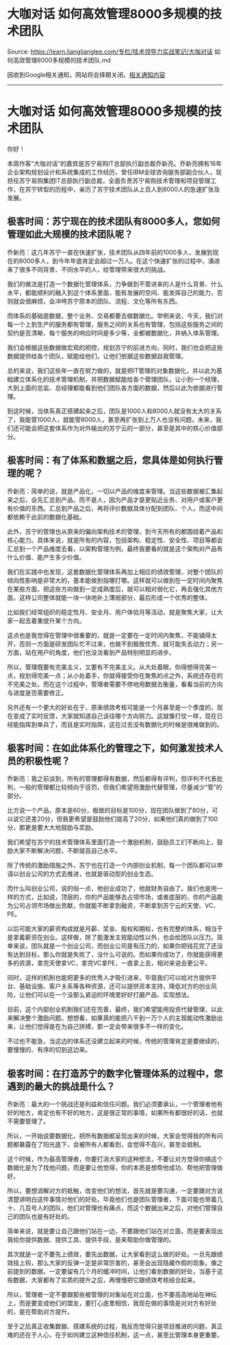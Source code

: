 # 大咖对话 如何高效管理8000多规模的技术团队 

Source: https://learn.lianglianglee.com/专栏/技术领导力实战笔记/大咖对话 如何高效管理8000多规模的技术团队.md

因收到Google相关通知，网站将会择期关闭。[相关通知内容](https://lumendatabase.org/notices/44265620)

---

# 大咖对话 如何高效管理8000多规模的技术团队

你好！

本周作客“大咖对话”的嘉宾是苏宁易购IT总部执行副总裁乔新亮。乔新亮拥有16年企业架构规划设计和系统集成的工作经历，曾任IBM全球咨询服务部副合伙人，现担任苏宁易购集团IT总部执行副总裁，全面负责苏宁易购技术管理和项目管理工作，在苏宁转型的历程中，亲历了苏宁技术团队从上百人到8000人的急速扩张及发展。

## 极客时间：苏宁现在的技术团队有8000多人，您如何管理如此大规模的技术团队呢？

乔新亮：这几年苏宁一直在快速扩张，技术团队从四年前的1000多人，发展到现在的8000多人，到今年年底肯定会超过一万人。在这个快速扩张的过程中，涌进来了很多不同背景、不同水平的人，给管理带来很大的挑战。

我们的做法是打造一个数据化管理体系，力争做到不管进来的人是什么背景、什么水平，都能顺利的融入到这个体系里面，能有发展的空间、能发挥自己的能力，否则就会很麻烦，会冲垮苏宁原本的团队、流程、文化等所有东西。

而体系的基础是数据，整个业务、交易都要去做数据化。举例来说，今天，我们对每一个上到生产的服务都有管理，服务之间的关系也有管理，包括这些服务之间的契约是否清晰、每个服务的响应时间是多少等，全都被数据化，并纳入体系管理。

我们会根据这些数据做宏观的把控，规划苏宁的前进方向，同时，我们也会把这些数据提供给各个团队，赋能给他们，让他们依据这些数据自我管理。

总的来说，我们这些年一直在努力做的，就是把IT管理的对象数据化，并以此为基础建立体系化的技术管理机制，并把数据赋能给各个管理团队，让小到一个经理，大到上面的总监、总经理都能看到他们团队各方面的数据，然后以此为依据进行管理。

到这时候，当体系真正搭建起来之后，团队是1000人和8000人就没有太大的关系了，我能管1000人，就能管8000人，甚至再扩张到上万人也没有问题。未来，我们还可能会把这套体系作为对外输出的苏宁云的一部分，甚至是其中的核心价值部分。

## 极客时间：有了体系和数据之后，您具体是如何执行管理的呢？

乔新亮：简单的说，就是产品化，一切以产品的维度来管理。当这些数据被汇集起来之后，会先汇总到产品，而不是人，因为产品才是更贴近业务、对用户或客户更有价值的东西。汇总到产品之后，再将评价数据具体分配到团队、个人，而这中间都依赖于此前的数据化基础。

此外，苏宁的管理也从原来的偏向架构技术的管理，到今天所有的都围绕着产品和核心能力。具体来说，就是所有的内容，包括架构、稳定性、安全性、项目等都会汇总到一个产品维度去看，以架构管理为例，最终我要看的就是这个架构对产品有什么价值、能产生多少价值。

我们在实践中也发现，这套数据化管理体系再加上相应的绩效管理，对整个团队的倾向性影响是非常大的，基本能做到指哪打哪。这样就可以做到在一定时间内聚焦在某些方面，把这些方向做到一定成熟度后，就可以相对弱化它，再去强化其他方面，这样公司整体就能一块一块地补上薄弱部分，最后形成一个优秀的整体。

比如我们经常组织的稳定性月、安全月、用户体验月等活动，就是聚焦大家，让大家一起去着重提升某个方向。

这点也是我觉得在管理中很重要的，就是一定要在一定时间内聚焦，不能铺得太开，否则一方面是研发团队忙不过来，也做不到极致优秀，就可能失去动力；另一方面，站在用户的角度，他们也没法看到产品特别明显的进步。

所以，管理既要有完美主义，又要有不完美主义。从大处着眼，你得想得完美一点，规划得完美一点；从小处着手，你就得接受你在聚焦的点之外，系统还存在的不完美之处。而在这个过程中，管理者需要不停地用数据去衡量，看看当前的方向与进度是否需要修正。

另外还有一个更大的好处在于，原来绩效考核可能是一个月甚至是一个季度的，现在变成了实时反馈，大家就知道自己该往哪个方向努力。这就像打仗一样，现在已经能指挥到单兵了，而且是实时指挥，这在过去没有数据化的时候是很难做到的。

## 极客时间：在如此体系化的管理之下，如何激发技术人员的积极性呢？

乔新亮：我之前谈到，所有的管理都得有数据，然后都得有评判，但评判不代表批判，一般的管理都比较倾向于惩罚，但我们希望用激励代替管理，尽量减少“管”的部分。

比方说一个产品，原本是60分，极致的目标是100分，现在团队做到了80分，可以说它还差20分，但我更希望是鼓励他们提高了20分，如果他们真的做到了100分，那更是要大大地鼓励与奖励。

我们希望在苏宁的技术管理体系里面打造一个激励机制，鼓励员工们不断向上，鼓励大家不断解决问题，不断提高自己水平。

除了传统的激励措施之外，苏宁也在打造一个内部创业机制，每一个团队都可以申请以创业公司的方式去推进，也就是驱动型的创业生态。

而什么叫创业公司，说的俗一点，他创业成功了，他就财务自由了。我们也是用一样的方式，比如说，顶层的，你的产品能够去占领市场，或者底层的，你的产品能为公司占领市场做出贡献，你就能不断拿到融资，不断拿到苏宁云的天使、VC、PE。

以后可能大家的薪资构成就是月薪、奖金、股权和期权，也有完整的体系，相当于是拿着薪资在创业。这样做，除了能激发主观能动性以外，也会给团队以压力。简单来说，团队就是一个创业公司，而创业公司是有压力的，如果你把钱花完了还没有达到目标，那么你就是失败了，没什么可说的。而如果你成功了，你就能获得更多的资源，拿完天使拿VC，拿完VC拿PE，一直拿上去，相对来说会更公平。

同时，这样的机制也能把更多的优秀人才吸引进来，毕竟我们可以给对方提供平台、基础设施、客户关系等各种资源，还可以提供资本支持，降低对方的创业风险，让他们可以在一个没那么紧迫的环境里好好打磨产品、实现想法。

目前，这个内部创业机制我们还在完善，最终，我们希望能用投资代替管理，以此来解决整个激励问题。想想看，如果真的能把八千到一万个人的主观能动性激励出来，让他们觉得是在为自己拼搏，那一定会带来很多不一样的变化。

不过也不能急，当这边的体系还没建立起来的时候，传统的管理肯定是要继续的，要慢慢的、有序的切到这边来。

## 极客时间：在打造苏宁的数字化管理体系的过程中，您遇到的最大的挑战是什么？

乔新亮：最大的一个挑战还是利益和信任问题。我们必须要承认，一个管理者他有好的地方，肯定也有不好的地方，这是很正常的事情，如果所有都很好的话，也就不需要管理了。

所以，一开始说要数据化，把所有数据都呈现出来的时候，大家会觉得我的所有问题都暴露在了阳光底下，会被所有人都看到，会觉得不高兴，甚至会抵制。

这个时候，作为最高管理者，你要打消大家的这种想法，不要让对方觉得你搞这个数据化是为了找他问题，而是要让他觉得，你的本质是想帮他成功、帮他把管理做好。

所以，要想消解对方的抵触，改变他们的想法，首先就是要沟通，一定要跟对方说清楚讲明白这件事情对他们的好处。毕竟他们也是团队管理者，下面可能也带着几十、几百号人的团队，他们对管理也有痛点，而这个数据出来之后，对他们管理自己的团队也是有好处的。

简单来说，就是要让自己跟他们站在一边，不要跟他们站在对立面，而是要表现出我给你提供数据、提供工具、提供手段，是来帮助你做管理的。

其次就是一定不要先上绩效，要先出数据，让大家看到这么做的好处。一旦先跟绩效挂上钩，那么大家的反弹一定是非常厉害的，甚至会出现隐藏作假的现象。像之前提到的数据，一定要留有几个月的缓冲时间，让他们看到数据的好处，当基于这些数据，大家都有了实质的提升之后，再慢慢把它跟绩效考核结合起来。

所以，管理者一定不要跟那些被管理的对象站在对立面，也不要高高地站在神坛上，而是要变成他们的盟友，要打心底里相信，我现在做的事情是对对方有好处的，是在帮助对方提升。

至于之后真正收集数据、搭建系统的过程，我反而觉得只是项目推进的问题，真正难的还在于人心，在于如何建立这种信任机制，这一点，甚至比管理本身更重要。